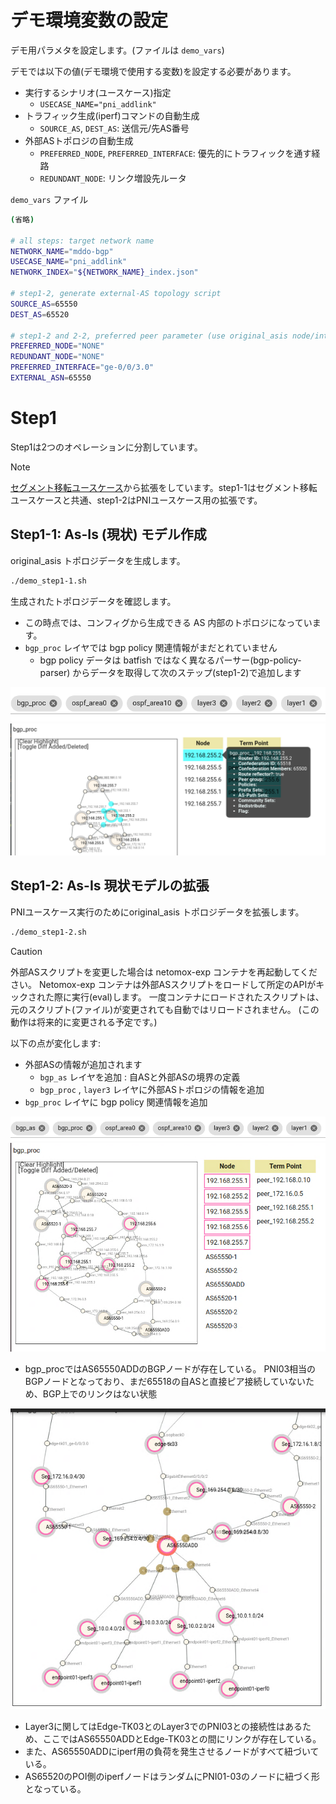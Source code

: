 # デモ環境変数の設定

デモ用パラメタを設定します。(ファイルは `demo_vars`)

デモでは以下の値(デモ環境で使用する変数)を設定する必要があります。

- 実行するシナリオ(ユースケース)指定
  - `USECASE_NAME="pni_addlink"`
- トラフィック生成(iperf)コマンドの自動生成
  - `SOURCE_AS`, `DEST_AS`: 送信元/先AS番号
- 外部ASトポロジの自動生成
  - `PREFERRED_NODE`, `PREFERRED_INTERFACE`: 優先的にトラフィックを通す経路
  - `REDUNDANT_NODE`: リンク増設先ルータ

`demo_vars` ファイル
```bash
(省略)

# all steps: target network name
NETWORK_NAME="mddo-bgp"
USECASE_NAME="pni_addlink"
NETWORK_INDEX="${NETWORK_NAME}_index.json"

# step1-2, generate external-AS topology script
SOURCE_AS=65550
DEST_AS=65520

# step1-2 and 2-2, preferred peer parameter (use original_asis node/interface name)
PREFERRED_NODE="NONE"
REDUNDANT_NODE="NONE"
PREFERRED_INTERFACE="ge-0/0/3.0"
EXTERNAL_ASN=65550
```

# Step1

Step1は2つのオペレーションに分割しています。

> [!NOTE]
> [セグメント移転ユースケース](../move_seg/introduction.md)から拡張をしています。step1-1はセグメント移転ユースケースと共通、step1-2はPNIユースケース用の拡張です。

## Step1-1: **As-Is (現状) モデル作成**

original_asis トポロジデータを生成します。

```bash
./demo_step1-1.sh
```

生成されたトポロジデータを確認します。

- この時点では、コンフィグから生成できる AS 内部のトポロジになっています。
- `bgp_proc` レイヤでは bgp policy 関連情報がまだとれていません
    - bgp policy データは batfish ではなく異なるパーサー(bgp-policy-parser) からデータを取得して次のステップ(step1-2)で追加します

![layers](fig/step11_layers.png)
![bgp_proc layer](fig/step11_bgp_proc.png)

## Step1-2: As-Is 現状モデルの拡張

PNIユースケース実行のためにoriginal_asis トポロジデータを拡張します。

```bash
./demo_step1-2.sh
```

> [!CAUTION]
> 外部ASスクリプトを変更した場合は netomox-exp コンテナを再起動してください。
> Netomox-exp コンテナは外部ASスクリプトをロードして所定のAPIがキックされた際に実行(eval)します。
> 一度コンテナにロードされたスクリプトは、元のスクリプト(ファイル)が変更されても自動ではリロードされません。
> (この動作は将来的に変更される予定です。)

以下の点が変化します:
- 外部ASの情報が追加されます
  - `bgp_as` レイヤを追加 : 自ASと外部ASの境界の定義
  - `bgp_proc` , `layer3` レイヤに外部ASトポロジの情報を追加
- `bgp_proc` レイヤに bgp policy 関連情報を追加

![layers](fig/step12_layers.png)
![bgp_proc layer](fig/step12_bgp_proc.png)
- bgp_procではAS65550ADDのBGPノードが存在している。
  PNI03相当のBGPノードとなっており、まだ65518の自ASと直接ピア接続していないため、BGP上でのリンクはない状態

![bgp_proc as655550](fig/step12_layer3_pni03.png)
- Layer3に関してはEdge-TK03とのLayer3でのPNI03との接続性はあるため、ここではAS65550ADDとEdge-TK03との間にリンクが存在している。
- また、AS65550ADDにiperf用の負荷を発生させるノードがすべて紐づいている。
- AS65520のPOI側のiperfノードはランダムにPNI01-03のノードに紐づく形となっている。
